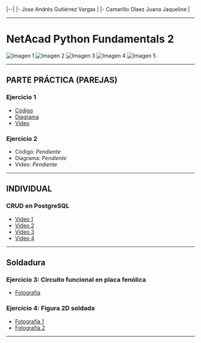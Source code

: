 |--|
|- Jose Andrés Gutiérrez Vargas |
|- Camarillo Olaez Juana Jaqueline |

---

# NetAcad Python Fundamentals 2

![Imagen 1](https://drive.google.com/uc?export=view&id=1erWRE0DFBBrNnfJKnwox3YSGSjna8yjd)
![Imagen 2](https://drive.google.com/uc?export=view&id=1O1ZzM8ISbZ8WMhJJIDsSwPo_nkuiA4yc)
![Imagen 3](https://drive.google.com/uc?export=view&id=1EeE9F3bi2n6evBOexh931Ggb4P865srA)
![Imagen 4](https://drive.google.com/uc?export=view&id=10KoQuE2GqbLnvXxhMWPq_IDDqsyTTOtJ)
![Imagen 5](https://drive.google.com/uc?export=view&id=1-S99pkcu3OOkcDqkdoS-K8S_FNLg3bfG)

---

## PARTE PRÁCTICA (PAREJAS)

### Ejercicio 1
- [Código](https://docs.google.com/document/d/1Iyf41MNnYCgTfpj97dJ6Pf80-ZA1GVXYVPOOT3GquNQ/export?format=pdf
)
- [Diagrama](https://drive.google.com/file/d/11UllAULXMIB0DibGFD312UdousM8-KKM/view?usp=sharing)
- [Video](https://drive.google.com/file/d/1fmfc671ME6qLBjXbHEXiyK3B6szKCpP9/view?usp=sharing)

### Ejercicio 2
- Código: _Pendiente_
- Diagrama: _Pendiente_
- Video: _Pendiente_

---

## INDIVIDUAL

### CRUD en PostgreSQL
- [Video 1](https://drive.google.com/file/d/1gDoHpGuIXFYNiPX1H6QHF4JT-KzNc13l/view?usp=sharing)
- [Video 2](https://drive.google.com/file/d/1gOKPpCjAsIx_9tq60HOSv4Rl4rQUppG2/view?usp=sharing)
- [Video 3](https://drive.google.com/file/d/1gCdmRRyGsvqxIDz7jiOsC7aqAe4JjV1j/view?usp=sharing)
- [Video 4](https://drive.google.com/file/d/1g-jQD3r9UytJbkyN5JGWOp7ZQ5O0m0iu/view?usp=sharing)

---

## Soldadura

### Ejercicio 3: Circuito funcional en placa fenólica
- [Fotografía](https://drive.google.com/file/d/1yi5MZxSC-yzux2kMgnhms1k1dvvLgDhT/view?usp=sharing)

### Ejercicio 4: Figura 2D soldada
- [Fotografía 1](https://drive.google.com/file/d/1hWIIgGhaXBodBU0woup3u_2uZlF2A_XF/view?usp=sharing)
- [Fotografía 2](https://drive.google.com/file/d/1hcYUMFbM4X_puaADRDHg83EjJ9iP6EAU/view?usp=sharing)

---

